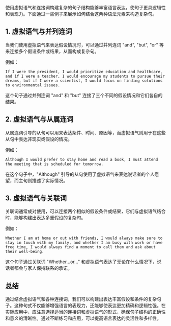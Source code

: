使用虚拟语气和连接词构建复杂的句子结构能够丰富语言表达，使句子更具逻辑性和表现力。下面通过一些例子来展示如何结合这两种语法元素来构造复杂句。

## 1. 虚拟语气与并列连词

当我们使用虚拟语气来表达假设情况时，可以通过并列连词 "and", "but", "or" 等来连接多个假设条件或结果，从而构成复杂句。

例如：
```
If I were the president, I would prioritize education and healthcare, and if I were a teacher, I would encourage my students to pursue their dreams, but if I were a scientist, I would focus on finding solutions to environmental issues.
```
这个句子通过并列连词 "and" 和 "but" 连接了三个不同的假设情况和它们各自的结果。

## 2. 虚拟语气与从属连词

从属连词引导的从句可以用来表达条件、时间、原因等，而虚拟语气则用于在这些从句中表达非现实或假设的情况。

例如：
```
Although I would prefer to stay home and read a book, I must attend the meeting that is scheduled for tomorrow.
```
在这个句子中，"Although" 引导的从句使用了虚拟语气来表达说话者的个人愿望，而主句则描述了实际情况。

## 3. 虚拟语气与关联词

关联词通常成对使用，可以连接两个相似的假设条件或结果，它们与虚拟语气结合时，能够构建出表达多重假设的复杂句。

例如：
```
Whether I am at home or out with friends, I would always make sure to stay in touch with my family, and whether I am busy with work or have free time, I would always find a moment to call them and ask about their well-being.
```
这个句子通过关联词 "Whether...or..." 和虚拟语气表达了无论在什么情况下，说话者都会与家人保持联系的承诺。

## 总结

通过结合虚拟语气和各种连接词，我们可以构建出表达丰富假设和条件的复杂句子。这种句式不仅能够增强语言的表现力，还能够使表达更加精确和逻辑性强。在实际应用中，应注意选择适当的连接词和虚拟语气的形式，确保句子结构的正确性和意义的清晰性。通过不断练习和应用，可以提高语言表达的灵活性和多样性。
